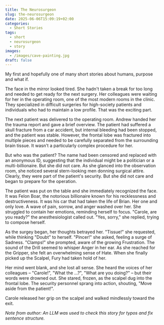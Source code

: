 ```yaml
---
title: The Neurosurgeon
slug: the-neurosurgeon
date: 2025-06-06T15:09:19+02:00
categories:
  - Short Stories
tags:
  - short
  - neurosurgeon
  - story
images:
  - /images/cave-painting.jpg
draft: false
---
```

My first and hopefully one of many short stories about humans, purpose and what if.

<!--more-->

The face in the mirror looked tired. She hadn't taken a break for too long and needed to get ready for the next surgery. Her colleagues were waiting for her in the operating room, one of the most modern rooms in the clinic. They specialized in difficult surgeries for high-society patients and individuals who had to maintain a low profile. That was the exciting part.

The next patient was delivered to the operating room. Andrew handed her the trauma report and gave a brief overview. The patient had suffered a skull fracture from a car accident, but internal bleeding had been stopped, and the patient was stable. However, the frontal lobe was fractured into multiple pieces and needed to be carefully separated from the surrounding brain tissue. It wasn't a particularly complex procedure for her.

But who was the patient? The name had been censored and replaced with an anonymous ID, suggesting that the individual might be a politician or a multi-billionaire. But she did not care. As she glanced into the observation room, she noticed several stern-looking men donning surgical attire. Clearly, they were part of the patient's security. But she did not care and began to prepare for the operation.

The patient was put on the table and she immediately recognized the face. It was Felon Boar, the notorious billionaire known for his recklessness and destructiveness. It was his car that had taken the life of Brian. Her one and only love. A wave of pain, sorrow, and anger washed over her. She struggled to contain her emotions, reminding herself to focus. "Carole, are you ready?" the anesthesiologist called out. "Yes, sorry," she replied, trying to compose herself.

As the  surgey began, her thoughts betrayed her. "Tissue!" she requested, while thinking "Doubt" to herself. "Pincer!" she asked, feeling a surge of Sadness. "Clamps!" she prompted, aware of the growing Frustration. The sound of the Drill seemed to whisper Anger in her ear. As she reached for the Gripper, she felt an overwhelming sense of Hate. When she finally picked up the Scalpel, Fury had taken hold of her.

Her mind went blank, and she lost all sense. She heard the voices of her colleagues – "Carole!", "What the ...?", "What are you doing?" – but their words were drowned out. She stared, frozen, as the scalpel dug into the frontal lobe. The security personnel sprang into action, shouting, "Move aside from the patient!".

Carole released her grip on the scalpel and walked mindlessly toward the exit.

*Note from author: An LLM was used to check this story for typos and fix sentence structure.*
